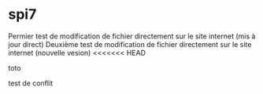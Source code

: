 # spi7
Permier test de modification de fichier directement sur le site internet (mis à jour direct)
Deuxième test de modification de fichier directement sur le site internet (nouvelle vesion)
<<<<<<< HEAD

toto

test de conflit

